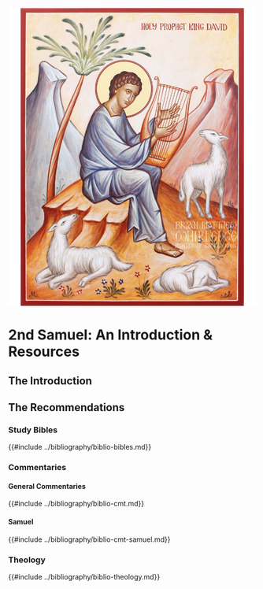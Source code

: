 <img class="intro-right" src="../images/art-david.jpg">

# 2nd Samuel: An Introduction & Resources

## The Introduction

## The Recommendations

### Study Bibles

{{#include ../bibliography/biblio-bibles.md}}

### Commentaries

#### General Commentaries

{{#include ../bibliography/biblio-cmt.md}}

#### Samuel

{{#include ../bibliography/biblio-cmt-samuel.md}}

### Theology

{{#include ../bibliography/biblio-theology.md}}
